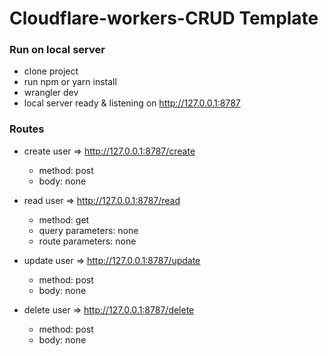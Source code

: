# Cloudflare-workers-CRUD Template

 ### Run on local server
- clone project
- run npm or yarn install
- wrangler dev
- local server ready & listening on http://127.0.0.1:8787

 ### Routes
- create user => http://127.0.0.1:8787/create
    - method: post
    - body: none

- read user => http://127.0.0.1:8787/read
    - method: get
    - query parameters: none
    - route parameters: none

- update user => http://127.0.0.1:8787/update
    - method: post
    - body: none

- delete user => http://127.0.0.1:8787/delete
    - method: post
    - body: none
